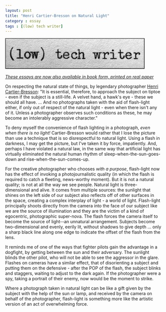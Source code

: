 ```yaml
---
layout: post
title: "Henri Cartier-Bresson on Natural Light"
category : essay
tags : [(low) tech writer]
---
```

[![low tech writer](/assets/ltw/header14.jpg)](http://bit.ly/lowtechwriter)

*[These essays are now also available in book form, printed on real paper](http://bit.ly/lowtechwriter)*



On respecting the natural state of things, by legendary photographer [Henri Cartier-Bresson](http://en.wikipedia.org/wiki/Cartier-bresson): "It is essential, therefore, to approach the subject on tiptoe - even if the subject is a still-life. A velvet hand, a hawk's eye - these we should all have. ... And no photographs taken with the aid of flash-light either, if only out of respect of the natural light - even when there isn't any of it. Unless a photographer observes such conditions as these, he may become an intolerably aggressive character."

To deny myself the convenience of flash lighting in a photograph, *even when there is no light!* Cartier-Bresson would rather that I lose the picture than use a technique that is so disrespectful to natural light. Using a flash in darkness, I may get the picture, but I've taken it by force, impatiently. And, perhaps I have violated a natural law, in the same way that artificial light has virtually eliminated the natural human rhythm of sleep-when-the-sun-goes-down and rise-when-the-sun-comes-up. 

For the creative photographer who chooses *with a purpose*, flash-light now has the effect of invoking a photojournalistic quality (in which the flash is required to catch a fleeting, news-worthy moment). But it is not a natural quality; is not at all the way we see people. Natural light is three-dimensional and alive. It comes from multiple sources: the sunlight that shines on the left side of our subject also reflects off of other surfaces in the space, creating a complex interplay of light - a world of light. Flash-light principally shoots directly from the camera into the face of our subject like we are the source of illumination and they are the victim of a kind of egocentric, photographic super-nova. The flash forces the camera itself to become the source of light--an unnatural arrangement. Subjects become two-dimensional and evenly, eerily lit, without shadows to give depth ... only a sharp black line along one edge to indicate the offset of the flash from the lens. 

It reminds me of one of the ways that fighter pilots gain the advantage in a dogfight, by getting between the sun and their adversary. The sunlight blinds the other pilot, who will not be able to see the aggressor in the glare. Flashes on cameras have a similar effect, that of disorienting a subject and putting them on the defensive - after the POP of the flash, the subject blinks and staggers, waiting to adjust to the dark again. If the photographer were a spy, taking a portrait of their enemy, now would be the moment to strike. 

Where a photograph taken in natural light can be like a gift given by the subject with the help of the sun or lamp, and received by the camera on behalf of the photographer, flash-light is something more like the artistic version of an act of overwhelming force.
